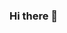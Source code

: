 ### Hi there 👋

<!--
**gillsilveira/gillsilveira** is a ✨ _special_ ✨ repository because its `README.md` (this file) appears on your GitHub profile.

- 🌱 I’m currently learning ...HTML,CSS,NODE.JS,REACT.JS,JAVASCRIPT...
- 👯 I’m looking to collaborate on ..DESENVOLVIMENTO DE FRONT-END
-->
